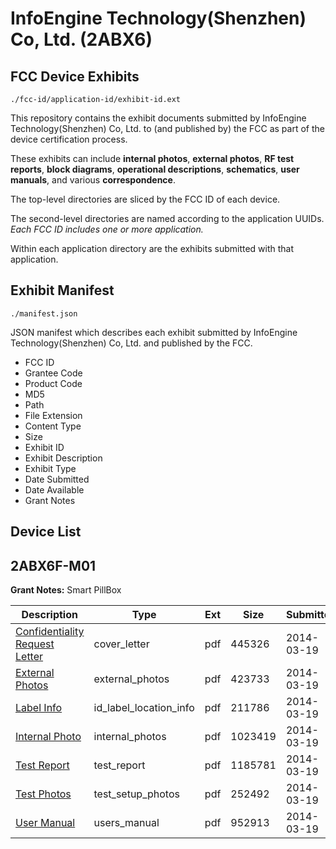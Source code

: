 # InfoEngine Technology(Shenzhen) Co, Ltd. (2ABX6)
## FCC Device Exhibits

```
./fcc-id/application-id/exhibit-id.ext
```

This repository contains the exhibit documents submitted by InfoEngine Technology(Shenzhen) Co, Ltd. to (and published by) the FCC as part of the device certification process.

These exhibits can include **internal photos**, **external photos**, **RF test reports**, **block diagrams**, **operational descriptions**, **schematics**, **user manuals**, and various **correspondence**.

The top-level directories are sliced by the FCC ID of each device.

The second-level directories are named according to the application UUIDs. *Each FCC ID includes one or more application.*

Within each application directory are the exhibits submitted with that application. 

## Exhibit Manifest

```
./manifest.json
```

JSON manifest which describes each exhibit submitted by InfoEngine Technology(Shenzhen) Co, Ltd. and published by the FCC.

- FCC ID
- Grantee Code
- Product Code
- MD5
- Path
- File Extension
- Content Type
- Size
- Exhibit ID
- Exhibit Description
- Exhibit Type
- Date Submitted
- Date Available
- Grant Notes

## Device List
## 2ABX6F-M01
**Grant Notes:** Smart PillBox

| Description | Type | Ext | Size | Submitted | Available |
| ----------- | ---- | --- | ---- | --------- | --------- |
| [Confidentiality Request Letter](2ABX6F-M01/1ecd7ee45c1518865d4299a3917668c0/2219585.pdf) | cover_letter | pdf | 445326 | 2014-03-19 | 2014-03-19 |
| [External Photos](2ABX6F-M01/1ecd7ee45c1518865d4299a3917668c0/2219586.pdf) | external_photos | pdf | 423733 | 2014-03-19 | 2014-03-19 |
| [Label Info](2ABX6F-M01/1ecd7ee45c1518865d4299a3917668c0/2219587.pdf) | id_label_location_info | pdf | 211786 | 2014-03-19 | 2014-03-19 |
| [Internal Photo](2ABX6F-M01/1ecd7ee45c1518865d4299a3917668c0/2219589.pdf) | internal_photos | pdf | 1023419 | 2014-03-19 | 2014-03-19 |
| [Test Report](2ABX6F-M01/1ecd7ee45c1518865d4299a3917668c0/2219588.pdf) | test_report | pdf | 1185781 | 2014-03-19 | 2014-03-19 |
| [Test Photos](2ABX6F-M01/1ecd7ee45c1518865d4299a3917668c0/2219590.pdf) | test_setup_photos | pdf | 252492 | 2014-03-19 | 2014-03-19 |
| [User Manual](2ABX6F-M01/1ecd7ee45c1518865d4299a3917668c0/2219591.pdf) | users_manual | pdf | 952913 | 2014-03-19 | 2014-03-19 |
